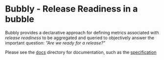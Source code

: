 # Bubbly - Release Readiness in a bubble

Bubbly provides a declarative approach for defining metrics associated with *release readiness* to be aggregated and queried to objectively answer the important question: *"Are we ready for a release?"*

Please see the [docs](./docs) directory for documentation, such as the [specification](./docs/SPECIFICATION.md)

